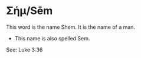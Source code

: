 # Σήμ/Sēm

This word is the name Shem. It is the name of a man.

* This name is also spelled Sem.

See: Luke 3:36
